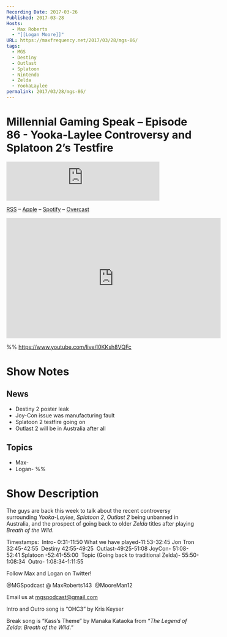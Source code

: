 ```yaml
---
Recording Date: 2017-03-26
Published: 2017-03-28
Hosts:
  - Max Roberts
  - "[[Logan Moore]]"
URL: https://maxfrequency.net/2017/03/28/mgs-86/
tags:
  - MGS
  - Destiny
  - Outlast
  - Splatoon
  - Nintendo
  - Zelda
  - YookaLaylee
permalink: 2017/03/28/mgs-86/
---
```

# Millennial Gaming Speak – Episode 86 - Yooka-Laylee Controversy and Splatoon 2’s Testfire

<iframe src="https://podcasters.spotify.com/pod/show/millennialgamingspeak/embed/episodes/Episode-86-Yooka-Laylee-Controversy-and-Splatoon-2s-Testfire-e1adhtg/a-a6ts483" height="102px" width="400px" frameborder="0" scrolling="no"></iframe>

[RSS](https://anchor.fm/s/74aa3858/podcast/rss) – [Apple](https://podcasts.apple.com/us/podcast/episode-3-gdc-wrap-up/id1000915981?i=1000542222515) – [Spotify](https://open.spotify.com/episode/7wePXT4Bt22LWifVLx3n8y) – [Overcast](https://overcast.fm/+EtIgeWxEU)

<div class=iframe-container>
<iframe width="560" height="315" src="https://www.youtube-nocookie.com/embed/I0KKsh8VQFc?si=oyr0xucJfrYR-NFn" title="YouTube video player" frameborder="0" allow="accelerometer; autoplay; clipboard-write; encrypted-media; gyroscope; picture-in-picture; web-share" allowfullscreen></iframe>
</div>

%%
https://www.youtube.com/live/I0KKsh8VQFc

# Show Notes

## News

- Destiny 2 poster leak
- Joy-Con issue was manufacturing fault
- Splatoon 2 testfire going on
- Outlast 2 will be in Australia after all
## Topics

- Max- 
- Logan- %%
# Show Description

The guys are back this week to talk about the recent controversy surrounding *Yooka-Laylee*, *Splatoon 2*, *Outlast 2* being unbanned in Australia, and the prospect of going back to older *Zelda* titles after playing *Breath of the Wild*.

Timestamps: 
Intro- 0:31-11:50
What we have played-11:53-32:45
Jon Tron 32:45-42:55 
Destiny 42:55-49:25 
Outlast-49:25-51:08
JoyCon- 51:08-52:41
Splatoon -52:41-55:00 
Topic (Going back to traditional Zelda)- 55:50-1:08:34 
Outro- 1:08:34-1:11:55

Follow Max and Logan on Twitter!

@MGSpodcast @
MaxRoberts143 
@MooreMan12

Email us at mgspodcast@gmail.com

Intro and Outro song is “OHC3” by Kris Keyser

Break song is “Kass’s Theme” by Manaka Kataoka from “*The Legend of Zelda: Breath of the Wild*.“